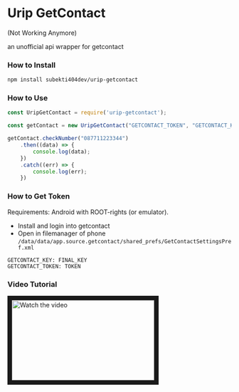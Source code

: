 # Urip GetContact

(Not Working Anymore)

an unofficial api wrapper for getcontact

### How to Install
```bash
npm install subekti404dev/urip-getcontact
```
### How to Use
```javascript
const UripGetContact = require('urip-getcontact');

const getContact = new UripGetContact("GETCONTACT_TOKEN", "GETCONTACT_KEY");

getContact.checkNumber("087711223344")
    .then((data) => {
        console.log(data);
    })
    .catch((err) => {
        console.log(err);
    })
```

### How to Get Token
Requirements: Android with ROOT-rights (or emulator).

- Install and login into getcontact
- Open in filemanager of phone `/data/data/app.source.getcontact/shared_prefs/GetContactSettingsPref.xml`

```
GETCONTACT_KEY: FINAL_KEY
GETCONTACT_TOKEN: TOKEN
```

### Video Tutorial
<a href="http://www.youtube.com/watch?feature=player_embedded&v=sFuAMxQLVdg" target="_blank">
 <img src="http://img.youtube.com/vi/sFuAMxQLVdg/mqdefault.jpg" alt="Watch the video" width="320" height="180" border="10" />
</a>
